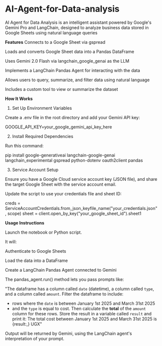 # AI-Agent-for-Data-analysis
AI Agent for Data Analysis is an intelligent assistant powered by Google's Gemini Pro and LangChain, designed to analyze business data stored in Google Sheets using natural language queries

**Features**
Connects to a Google Sheet via gspread

Loads and converts Google Sheet data into a Pandas DataFrame

Uses Gemini 2.0 Flash via langchain_google_genai as the LLM

Implements a LangChain Pandas Agent for interacting with the data

Allows users to query, summarize, and filter data using natural language

Includes a custom tool to view or summarize the dataset

**How It Works**
1. Set Up Environment Variables

Create a .env file in the root directory and add your Gemini API key:

GOOGLE_API_KEY=your_google_gemini_api_key_here

2. Install Required Dependencies

Run this command:

pip install google-generativeai langchain-google-genai langchain_experimental gspread python-dotenv oauth2client pandas

3. Service Account Setup

Ensure you have a Google Cloud service account key (JSON file), and share the target Google Sheet with the service account email.

Update the script to use your credentials file and sheet ID:

creds = ServiceAccountCredentials.from_json_keyfile_name("your_credentials.json", scope)
sheet = client.open_by_key("your_google_sheet_id").sheet1

**Usage Instructions**

Launch the notebook or Python script.

It will:

  Authenticate to Google Sheets

  Load the data into a DataFrame

  Create a LangChain Pandas Agent connected to Gemini

  The pandas_agent.run() method lets you pass prompts like:

"The dataframe has a column called `date` (datetime), a column called `type`, and a column called `amount`.
Filter the dataframe to include:
- rows where the `date` is between January 1st 2025 and March 31st 2025
- and the `type` is equal to cost.
Then calculate the **total** of the `amount` column for these rows.
Store the result in a variable called `result` and print it:
The total cost between January 1st 2025 and March 31st 2025 is {result:,} UGX"

Output will be returned by Gemini, using the LangChain agent's interpretation of your prompt.
